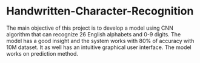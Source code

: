 # Handwritten-Character-Recognition
The main objective of this project is to develop a model using CNN algorithm that can recognize 26 English alphabets and 0-9 digits.
The model has a good insight and the system works with 80% of accuracy with 10M dataset. It as well has an intuitive graphical user interface. The model works on prediction method.
